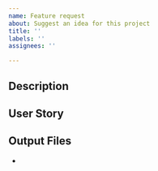 ```yaml
---
name: Feature request
about: Suggest an idea for this project
title: ''
labels: ''
assignees: ''

---
```


## Description

## User Story

## Output Files
-
